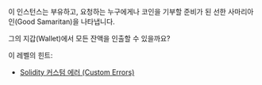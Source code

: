 이 인스턴스는 부유하고, 요청하는 누구에게나 코인을 기부할 준비가 된 선한 사마리아인(Good Samaritan)을 나타냅니다.

그의 지갑(Wallet)에서 모든 잔액을 인출할 수 있을까요?

이 레벨의 힌트:

- [Solidity 커스텀 에러 (Custom Errors)](https://blog.soliditylang.org/2021/04/21/custom-errors/)
